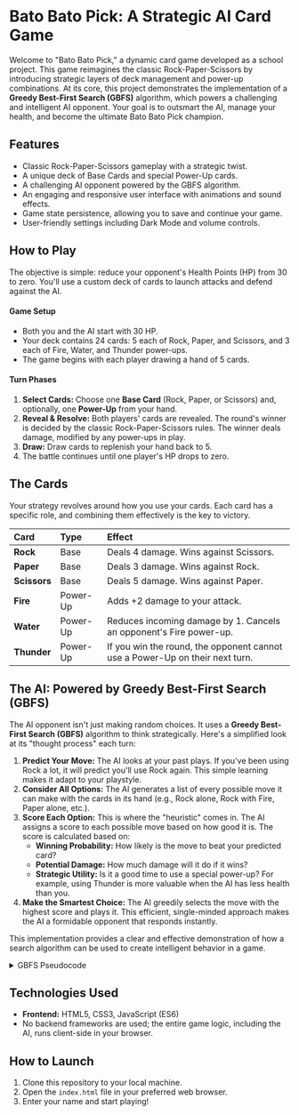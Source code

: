# Bato Bato Pick: A Strategic AI Card Game

Welcome to "Bato Bato Pick," a dynamic card game developed as a school project. This game reimagines the classic Rock-Paper-Scissors by introducing strategic layers of deck management and power-up combinations. At its core, this project demonstrates the implementation of a **Greedy Best-First Search (GBFS)** algorithm, which powers a challenging and intelligent AI opponent. Your goal is to outsmart the AI, manage your health, and become the ultimate Bato Bato Pick champion.

## Features

- Classic Rock-Paper-Scissors gameplay with a strategic twist.
- A unique deck of Base Cards and special Power-Up cards.
- A challenging AI opponent powered by the GBFS algorithm.
- An engaging and responsive user interface with animations and sound effects.
- Game state persistence, allowing you to save and continue your game.
- User-friendly settings including Dark Mode and volume controls.

## How to Play

The objective is simple: reduce your opponent's Health Points (HP) from 30 to zero. You'll use a custom deck of cards to launch attacks and defend against the AI.

#### Game Setup
- Both you and the AI start with 30 HP.
- Your deck contains 24 cards: 5 each of Rock, Paper, and Scissors, and 3 each of Fire, Water, and Thunder power-ups.
- The game begins with each player drawing a hand of 5 cards.

#### Turn Phases
1.  **Select Cards:** Choose one **Base Card** (Rock, Paper, or Scissors) and, optionally, one **Power-Up** from your hand.
2.  **Reveal & Resolve:** Both players' cards are revealed. The round's winner is decided by the classic Rock-Paper-Scissors rules. The winner deals damage, modified by any power-ups in play.
3.  **Draw:** Draw cards to replenish your hand back to 5.
4.  The battle continues until one player's HP drops to zero.

## The Cards
Your strategy revolves around how you use your cards. Each card has a specific role, and combining them effectively is the key to victory.

| Card      | Type      | Effect                                                                       |
| :-------- | :-------- | :--------------------------------------------------------------------------- |
| **Rock**  | Base      | Deals 4 damage. Wins against Scissors.                                       |
| **Paper** | Base      | Deals 3 damage. Wins against Rock.                                           |
| **Scissors**| Base    | Deals 5 damage. Wins against Paper.                                          |
| **Fire**  | Power-Up  | Adds +2 damage to your attack.                                               |
| **Water** | Power-Up  | Reduces incoming damage by 1. Cancels an opponent's Fire power-up.            |
| **Thunder**| Power-Up | If you win the round, the opponent cannot use a Power-Up on their next turn. |

## The AI: Powered by Greedy Best-First Search (GBFS)

The AI opponent isn't just making random choices. It uses a **Greedy Best-First Search (GBFS)** algorithm to think strategically. Here's a simplified look at its "thought process" each turn:

1.  **Predict Your Move:** The AI looks at your past plays. If you've been using Rock a lot, it will predict you'll use Rock again. This simple learning makes it adapt to your playstyle.
2.  **Consider All Options:** The AI generates a list of every possible move it can make with the cards in its hand (e.g., Rock alone, Rock with Fire, Paper alone, etc.).
3.  **Score Each Option:** This is where the "heuristic" comes in. The AI assigns a score to each possible move based on how good it is. The score is calculated based on:
    *   **Winning Probability:** How likely is the move to beat your predicted card?
    *   **Potential Damage:** How much damage will it do if it wins?
    *   **Strategic Utility:** Is it a good time to use a special power-up? For example, using Thunder is more valuable when the AI has less health than you.
4.  **Make the Smartest Choice:** The AI greedily selects the move with the highest score and plays it. This efficient, single-minded approach makes the AI a formidable opponent that responds instantly.

This implementation provides a clear and effective demonstration of how a search algorithm can be used to create intelligent behavior in a game.

<details>
<summary>GBFS Pseudocode</summary>

```
# Inputs -------------------------------------------------------------
# handAI    	: list of cards and power-ups currently held by the AI
# playerHistory : list of the opponent's past base cards (Rock, Paper, Scissors)
# stunBlocked   : boolean – TRUE if Thunder prevented player power-ups this turn
# hpAI, hpPlayer: current health points (for tie-breaking urgency)

function SELECT_MOVE_GBFS(handAI, playerHistory, stunBlocked, hpAI, hpPlayer):
	# 1. Predict the opponent's next base card -----------------------
	counts = frequencyCount(playerHistory)        	# e.g., {Rock:7, Paper:5, Scissors:8}
	predicted = argMax(counts)                    	# most frequent card so far
                                                 	# simple but effective heuristic
    
	# 2. Generate all legal successor moves --------------------------
	frontier = PriorityQueue(maxFirst=True)       	# Greedy queue
	for baseCard in handAI.baseCards:             	# Rock / Paper / Scissors
    	for power in (handAI.powerUps ∪ {None}):
        	if stunBlocked and power is not None:	 
            	continue                          	# opponent stunned, AI can still play power-ups
        	state = { "base": baseCard, "power": power }
        	h = HEURISTIC(state, predicted, hpAI, hpPlayer)
        	frontier.push(state, priority=h)
    
	# 3. Select the move with the highest heuristic ------------------
	bestMove = frontier.pop()                     	# Greedy choice
	return bestMove


# Heuristic function --------------------------------------------------
function HEURISTIC(state, predicted, hpAI, hpPlayer):
	# Immediate damage if AI wins
	dmgTable = {Rock:4, Paper:3, Scissors:5}
	baseDmg   = dmgTable[state.base]
	bonus 	= 0
    
	if state.power == Fire: 	bonus += 2
	if state.power == Thunder:  bonus += 0       	# Thunder adds stun, handled in utility
	if state.power == Water:	baseDmg -= 1     	# Water reduces own damage by 1
    
	expectedWin = WIN_PROB(state.base, predicted)	# 1 if beats predicted card, 0 if loses, 0.5 if tie
	expectedDmg = (baseDmg + bonus) * expectedWin
    
	# Extra utility: prefer stun when losing in HP race
	stunUtility = 3 if (state.power == Thunder and hpPlayer > hpAI) else 0
    
	return expectedDmg + stunUtility             	# Greedy score


# Helper --------------------------------------------------------------
function WIN_PROB(aiCard, predictedCard):
	if aiCard beats predictedCard   : return 1
	if predictedCard beats aiCard   : return 0
	else                        	: return 0.5
```
</details>

## Technologies Used
*   **Frontend:** HTML5, CSS3, JavaScript (ES6)
*   No backend frameworks are used; the entire game logic, including the AI, runs client-side in your browser.

## How to Launch
1.  Clone this repository to your local machine.
2.  Open the `index.html` file in your preferred web browser.
3.  Enter your name and start playing! 